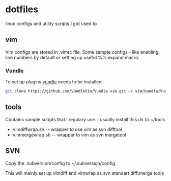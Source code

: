 # dotfiles

linux configs and utility scripts I got used to

## vim

Vim configs are stored in .vimrc file.
Some sample configs - like enabling line numbers by default or setting up useful %% expand macro.

### Vundle
To set up plugins [vundle](https://github.com/VundleVim/Vundle) needs to be installed

```sh
git clone https://github.com/VundleVim/Vundle.vim.git ~/.vim/bundle/Vundle.vim
```

## tools

Contains sample scripts that i regulary use. I usually install this dir to ~/tools

* vimdiffwrap.sh -- wrapper to use vim as svn difftool
* vimmergewrap.sh -- wrapper to vim as svn mergetool

## SVN

Copy the .subversion/config to ~/.subversion/config.

This will mainly set up vimdiff and vimwrap as svn standart diff\merge tools

